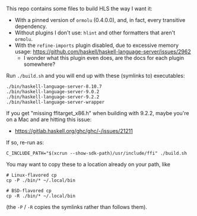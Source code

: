 This repo contains some files to build HLS the way I want it:

  - With a pinned version of `ormolu` (0.4.0.0), and, in fact, every transitive dependency.
  - Without plugins I don't use: `hlint` and other formatters that aren't `ormolu`.
  - With the `refine-imports` plugin disabled, due to excessive memory usage: https://github.com/haskell/haskell-language-server/issues/2962
    - I wonder what this plugin even does, are the docs for each plugin somewhere?

Run `./build.sh` and you will end up with these (symlinks to) executables:

```
./bin/haskell-language-server-8.10.7
./bin/haskell-language-server-9.0.2
./bin/haskell-language-server-9.2.2
./bin/haskell-language-server-wrapper
```

If you get "missing ffitarget_x86.h" when building with 9.2.2, maybe you're on a Mac and are hitting this issue:

- https://gitlab.haskell.org/ghc/ghc/-/issues/21211

If so, re-run as:

```
C_INCLUDE_PATH="$(xcrun --show-sdk-path)/usr/include/ffi" ./build.sh
```

You may want to copy these to a location already on your path, like

```
# Linux-flavored cp
cp -P ./bin/* ~/.local/bin

# BSD-flavored cp
cp -R ./bin/* ~/.local/bin
```

(the `-P` / `-R` copies the symlinks rather than follows them).

